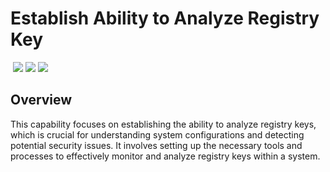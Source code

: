 # Establish Ability to Analyze Registry Key
&nbsp;![](https://img.shields.io/badge/ID-C1512-blue)&nbsp;![](https://img.shields.io/badge/Phase-Preparation_%28P0001%29-blue)&nbsp;![](https://img.shields.io/badge/Category-Configuration-blue)
## Overview
This capability focuses on establishing the ability to analyze registry keys, which is crucial for understanding system configurations and detecting potential security issues. It involves setting up the necessary tools and processes to effectively monitor and analyze registry keys within a system.